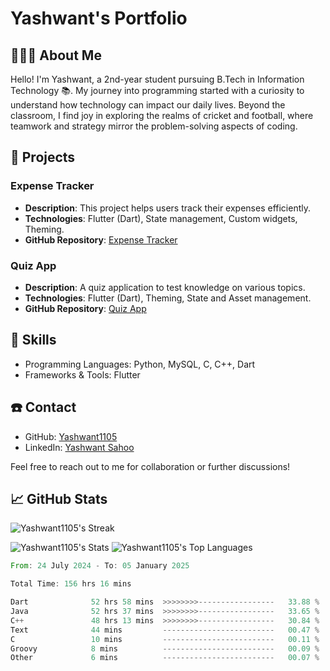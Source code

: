 # **Yashwant's Portfolio**



## 🧑🏻‍🎓 About Me 
Hello! I'm Yashwant, a 2nd-year student pursuing B.Tech in Information Technology 📚. My journey into programming started with a curiosity to understand how technology can impact our daily lives. Beyond the classroom, I find joy in exploring the realms of cricket and football, where teamwork and strategy mirror the problem-solving aspects of coding.

## 📝 Projects

### Expense Tracker
- **Description**: This project helps users track their expenses efficiently.
- **Technologies**: Flutter (Dart), State management, Custom widgets, Theming.
- **GitHub Repository**: [Expense Tracker](https://github.com/Yashwant1105/Expense_Tracker)

### Quiz App
- **Description**: A quiz application to test knowledge on various topics.
- **Technologies**: Flutter (Dart), Theming, State and Asset management.
- **GitHub Repository**: [Quiz App](https://github.com/Yashwant1105/Quiz_App)

## 🎨 Skills 
- Programming Languages: Python, MySQL, C, C++, Dart
- Frameworks & Tools: Flutter

## ☎️ Contact
- GitHub: [Yashwant1105](https://github.com/Yashwant1105)
- LinkedIn: [Yashwant Sahoo](https://www.linkedin.com/in/yashwantsahoo10/)

Feel free to reach out to me for collaboration or further discussions!


## 📈 GitHub Stats


  ![Yashwant1105's Streak](https://github-readme-streak-stats.herokuapp.com/?user=Yashwant1105&theme=great-gatsby&hide_border=true)
 
  ![Yashwant1105's Stats](https://github-readme-stats.vercel.app/api?username=Yashwant1105&theme=great-gatsby&show_icons=true&hide_border=true&count_private=true)
  ![Yashwant1105's Top Languages](https://github-readme-stats.vercel.app/api/top-langs/?username=Yashwant1105&theme=great-gatsby&show_icons=true&hide_border=true&layout=compact)

<!--START_SECTION:waka-->

```rust
From: 24 July 2024 - To: 05 January 2025

Total Time: 156 hrs 16 mins

Dart              52 hrs 58 mins  >>>>>>>>-----------------   33.88 %
Java              52 hrs 37 mins  >>>>>>>>-----------------   33.65 %
C++               48 hrs 13 mins  >>>>>>>>-----------------   30.84 %
Text              44 mins         -------------------------   00.47 %
C                 10 mins         -------------------------   00.11 %
Groovy            8 mins          -------------------------   00.09 %
Other             6 mins          -------------------------   00.07 %
```

<!--END_SECTION:waka-->
